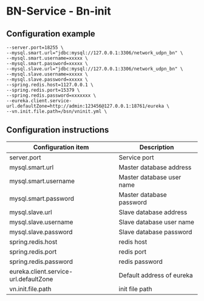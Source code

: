 ﻿# BN-Service - Bn-init

## Configuration example
``` 
--server.port=18255 \
--mysql.smart.url="jdbc:mysql://127.0.0.1:3306/network_udpn_bn" \
--mysql.smart.username=xxxxx \
--mysql.smart.password=xxxxx \
--mysql.slave.url="jdbc:mysql://127.0.0.1:3306/network_udpn_bn" \
--mysql.slave.username=xxxxx \
--mysql.slave.password=xxxxx \
--spring.redis.host=1127.0.0.1 \
--spring.redis.port=15379 \
--spring.redis.password=xxxxxxx \
--eureka.client.service-url.defaultZone=http://admin:123456@127.0.0.1:18761/eureka \
--vn.init.file.path=/bsn/vninit.yml \

```


## Configuration instructions

| Configuration item | Description |
| ------------------------- | ------------------------------------- |
| server.port | Service port |
| mysql.smart.url | Master database address |
| mysql.smart.username | Master database user name  |
| mysql.smart.password | Master database password |
| mysql.slave.url |Slave database address |
| mysql.slave.username |Slave database user name |
| mysql.slave.password | Slave database password|
| spring.redis.host | redis host |
| spring.redis.port |redis port  |
| spring.redis.password | redis password |
| eureka.client.service-url.defaultZone | Default address of eureka |
| vn.init.file.path | init file path |


